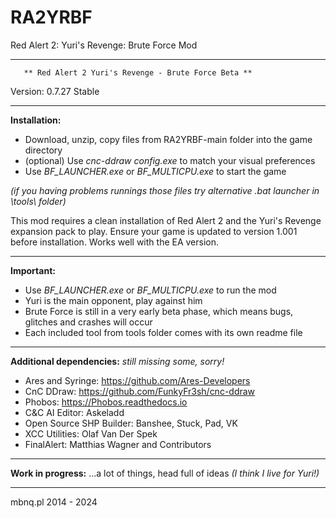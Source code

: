 # RA2YRBF
Red Alert 2: Yuri's Revenge: Brute Force Mod

***********************************************************************
	   ** Red Alert 2 Yuri's Revenge - Brute Force Beta **
Version: 0.7.27 Stable
***********************************************************************
**Installation:**

- Download, unzip, copy files from RA2YRBF-main folder into the game directory
- (optional) Use *cnc-ddraw config.exe* to match your visual preferences
- Use *BF_LAUNCHER.exe* or *BF_MULTICPU.exe* to start the game

*(if you having problems runnings those files try alternative .bat launcher in \tools\ folder)*

This mod requires a clean installation of Red Alert 2 and the Yuri's Revenge expansion pack to play.
Ensure your game is updated to version 1.001 before installation.
Works well with the EA version.


***********************************************************************
**Important:**

- Use *BF_LAUNCHER.exe* or *BF_MULTICPU.exe* to run the mod
- Yuri is the main opponent, play against him
- Brute Force is still in a very early beta phase, which means bugs, glitches and crashes will occur
- Each included tool from tools folder comes with its own readme file

***********************************************************************
**Additional dependencies:**
*still missing some, sorry!*
- Ares and Syringe: https://github.com/Ares-Developers
- CnC DDraw: https://github.com/FunkyFr3sh/cnc-ddraw
- Phobos: https://Phobos.readthedocs.io
- C&C AI Editor: Askeladd
- Open Source SHP Builder: Banshee, Stuck, Pad, VK
- XCC Utilities: Olaf Van Der Spek
- FinalAlert: Matthias Wagner and Contributors

***********************************************************************
**Work in progress:**
...a lot of things, head full of ideas *(I think I live for Yuri!)*

***********************************************************************
mbnq.pl 2014 - 2024
